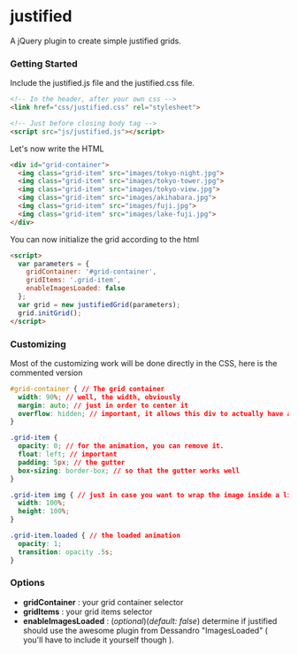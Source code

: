 # justified
A jQuery plugin to create simple justified grids.

### Getting Started
Include the justified.js file and the justified.css file.

```html
<!-- In the header, after your own css -->
<link href="css/justified.css" rel="stylesheet">
```

```html
<!-- Just before closing body tag -->
<script src="js/justified.js"></script>
```

Let's now write the HTML

```html
<div id="grid-container">
  <img class="grid-item" src="images/tokyo-night.jpg">
  <img class="grid-item" src="images/tokyo-tower.jpg">
  <img class="grid-item" src="images/tokyo-view.jpg">
  <img class="grid-item" src="images/akihabara.jpg">
  <img class="grid-item" src="images/fuji.jpg">
  <img class="grid-item" src="images/lake-fuji.jpg">
</div>
```

You can now initialize the grid according to the html 

```html
<script>
  var parameters = {
    gridContainer: '#grid-container',
    gridItems: '.grid-item',
    enableImagesLoaded: false
  };
  var grid = new justifiedGrid(parameters);
  grid.initGrid();
</script>
```

### Customizing
Most of the customizing work will be done directly in the CSS, here is the commented version

```css
#grid-container { // The grid container
  width: 90%; // well, the width, obviously
  margin: auto; // just in order to center it
  overflow: hidden; // important, it allows this div to actually have a height since grid items are in float:left;
}

.grid-item {
  opacity: 0; // for the animation, you can remove it.
  float: left; // important
  padding: 5px; // the gutter
  box-sizing: border-box; // so that the gutter works well
}

.grid-item img { // just in case you want to wrap the image inside a link for example
  width: 100%;
  height: 100%;
}

.grid-item.loaded { // the loaded animation
  opacity: 1;
  transition: opacity .5s;
}
```

### Options
- **gridContainer** : your grid container selector
- **gridItems** : your grid items selector
- **enableImagesLoaded** : (*optional*)(*default: false*) determine if justified should use the awesome plugin from Dessandro "ImagesLoaded" ( you'll have to include it yourself though ).